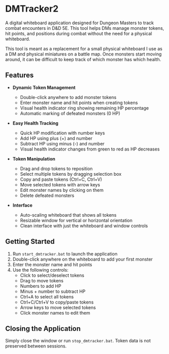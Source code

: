 # DMTracker2

A digital whiteboard application designed for Dungeon Masters to track combat encounters in D&D 5E. This tool helps DMs manage monster tokens, hit points, and positions during combat without the need for a physical whiteboard.

This tool is meant as a replacement for a small physical whiteboard I use as a DM and physical miniatures on a battle map. Once monsters start moving around, it can be difficult to keep track of which monster has which health.

## Features

- **Dynamic Token Management**
  - Double-click anywhere to add monster tokens
  - Enter monster name and hit points when creating tokens
  - Visual health indicator ring showing remaining HP percentage
  - Automatic marking of defeated monsters (0 HP)

- **Easy Health Tracking**
  - Quick HP modification with number keys
  - Add HP using plus (+) and number
  - Subtract HP using minus (-) and number
  - Visual health indicator changes from green to red as HP decreases

- **Token Manipulation**
  - Drag and drop tokens to reposition
  - Select multiple tokens by dragging selection box
  - Copy and paste tokens (Ctrl+C, Ctrl+V)
  - Move selected tokens with arrow keys
  - Edit monster names by clicking on them
  - Delete defeated monsters

- **Interface**
  - Auto-scaling whiteboard that shows all tokens  
  - Resizable window for vertical or horizontal orientation
  - Clean interface with just the whiteboard and window controls

## Getting Started

1. Run `start_dmtracker.bat` to launch the application
2. Double-click anywhere on the whiteboard to add your first monster
3. Enter the monster name and hit points
4. Use the following controls:
   - Click to select/deselect tokens
   - Drag to move tokens
   - Numbers to add HP
   - Minus + number to subtract HP
   - Ctrl+A to select all tokens
   - Ctrl+C/Ctrl+V to copy/paste tokens
   - Arrow keys to move selected tokens
   - Click monster names to edit them

## Closing the Application

Simply close the window or run `stop_dmtracker.bat`. Token data is not preserved between sessions.